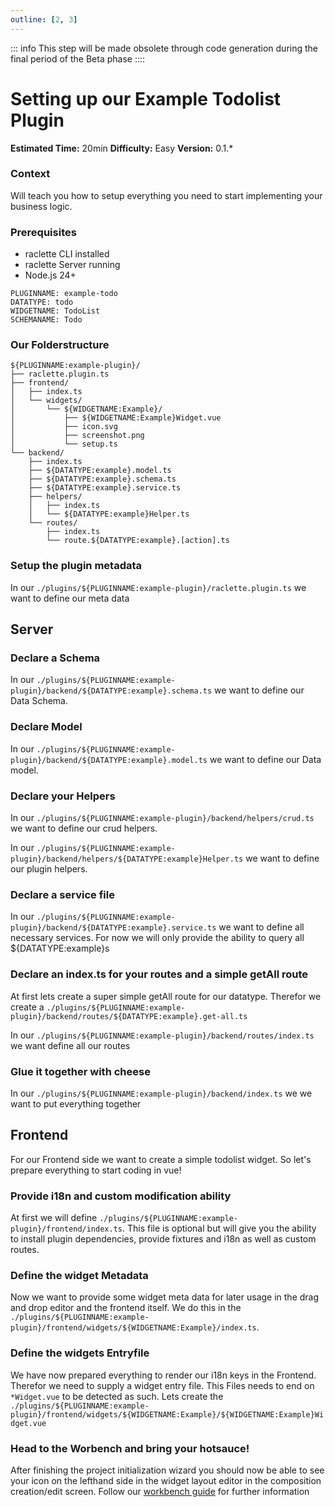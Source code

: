 ```yaml
---
outline: [2, 3]
---
```


<!--@include: ../wip.md-->

::: info
This step will be made obsolete through code generation during the final period of the Beta phase
::::

# Setting up our Example Todolist Plugin

**Estimated Time:** 20min
**Difficulty:** Easy
**Version:** 0.1.\*

### Context

Will teach you how to setup everything you need to start implementing your business logic.

### Prerequisites

- raclette CLI installed
- raclette Server running
- Node.js 24+

```variables
PLUGINNAME: example-todo
DATATYPE: todo
WIDGETNAME: TodoList
SCHEMANAME: Todo
```

### Our Folderstructure

```
${PLUGINNAME:example-plugin}/
├── raclette.plugin.ts
├── frontend/
│   ├── index.ts
│   └── widgets/
│       └── ${WIDGETNAME:Example}/
│           ├── ${WIDGETNAME:Example}Widget.vue
│           ├── icon.svg
│           ├── screenshot.png
│           └── setup.ts
└── backend/
    ├── index.ts
    ├── ${DATATYPE:example}.model.ts
    ├── ${DATATYPE:example}.schema.ts
    ├── ${DATATYPE:example}.service.ts
    ├── helpers/
    │   ├── index.ts
    │   └── ${DATATYPE:example}Helper.ts
    └── routes/
        ├── index.ts
        └── route.${DATATYPE:example}.[action].ts

```

### Setup the plugin metadata

In our `./plugins/${PLUGINNAME:example-plugin}/raclette.plugin.ts` we want to define our meta data

<!--@include: ../cooking-steps/backend/plugin/raclette.plugin.md-->

## Server

### Declare a Schema

In our `./plugins/${PLUGINNAME:example-plugin}/backend/${DATATYPE:example}.schema.ts` we want to define our Data Schema.

<!--@include: ../cooking-steps/backend/plugin/schema.md-->

### Declare Model

In our `./plugins/${PLUGINNAME:example-plugin}/backend/${DATATYPE:example}.model.ts` we want to define our Data model.

<!--@include: ../cooking-steps/backend/plugin/model.md-->

### Declare your Helpers

In our `./plugins/${PLUGINNAME:example-plugin}/backend/helpers/crud.ts` we want to define our crud helpers.

<!--@include: ../cooking-steps/backend/plugin/helpers/crud.md-->

In our `./plugins/${PLUGINNAME:example-plugin}/backend/helpers/${DATATYPE:example}Helper.ts` we want to define our plugin helpers.

<!--@include: ../cooking-steps/backend/plugin/helpers/pluginHelper.md-->

### Declare a service file

In our `./plugins/${PLUGINNAME:example-plugin}/backend/${DATATYPE:example}.service.ts` we want to define all necessary services. For now we will only provide the ability to query all ${DATATYPE:example}s

<!--@include: ../cooking-steps/backend/plugin/service.md{
BUSINESSLOGIC: |
  async _read${SCHEMANAME:Example}s(
      fastify: PluginFastifyInstance,
      filter: Record<string, any> = { isDeleted: false },
      options: QueryOptions = {},
    ): Promise<${SCHEMANAME:Example}Type[]> {
      filter = { isDeleted: false, ...filter }

      try {
        // Start building the query
        let query = this.${DATATYPE:example}Model.find(filter)

        // Apply pagination if provided
        if (options.limit !== undefined) {
          query = query.limit(options.limit)
        }
        if (options.offset !== undefined) {
          query = query.skip(options.offset)
        }

        // Apply population if provided
        if (options.populate && Array.isArray(options.populate)) {
          options.populate.forEach((populateOption) => {
            query = query.populate(populateOption as any)
          })
        }

        // Execute query
        return await query.lean()
      } catch (err: any) {
        fastify.log.error(err.message)
        throw err
      }
    }

    /**
    * Read ${DATATYPE:example}s by ID or filter parameters with payload wrapping
    */
    async read${SCHEMANAME:Example}s(
      fastify: PluginFastifyInstance,
      requestData: FrontendPayloadRequestData,
      filter: { id?: string } = {},
    ): Promise<FrontendPayload<${SCHEMANAME:Example}Type[]>> {
      try {
        const ${DATATYPE:example}s = await this._read${SCHEMANAME:Example}s(fastify, filter)

        return create${SCHEMANAME:Example}Payload(fastify, ${DATATYPE:example}s, requestData)
      } catch (err: any) {
        fastify.log.error(err.message)
        throw err
      }
    }
}-->

### Declare an index.ts for your routes and a simple getAll route

At first lets create a super simple getAll route for our datatype. Therefor we create a `./plugins/${PLUGINNAME:example-plugin}/backend/routes/${DATATYPE:example}.get-all.ts`

<!--@include: ../cooking-steps/backend/plugin/routes/route.md{
BUSINESSLOGIC: |
  const payload = await fastify.custom.${DATATYPE:example}Service.read${SCHEMANAME:Example}s(fastify, req.requestParams)
        return payload
}-->

In our `./plugins/${PLUGINNAME:example-plugin}/backend/routes/index.ts` we want define all our routes

<!--@include: ../cooking-steps/backend/plugin/routes/index.md{
IMPORT: import getAllRoute from "./route.${DATATYPE:example}.get-all"
BUSINESSLOGIC: |
    await fastify.get("/${DATATYPE:example}/all", getAllRoute(fastify))
}-->

### Glue it together with cheese

In our `./plugins/${PLUGINNAME:example-plugin}/backend/index.ts` we we want to put everything together

<!--@include: ../cooking-steps/backend/plugin/index.md-->

## Frontend

For our Frontend side we want to create a simple todolist widget. So let's prepare everything to start coding in vue!

### Provide i18n and custom modification ability

At first we will define `./plugins/${PLUGINNAME:example-plugin}/frontend/index.ts`. This file is optional but will give you the ability to install plugin dependencies, provide fixtures and i18n as well as custom routes.

<!--@include: ../cooking-steps/frontend/plugin/index.md-->

### Define the widget Metadata

Now we want to provide some widget meta data for later usage in the drag and drop editor and the frontend itself. We do this in the `./plugins/${PLUGINNAME:example-plugin}/frontend/widgets/${WIDGETNAME:Example}/index.ts`.

<!--@include: ../cooking-steps/frontend/plugin/widgets/setup.md{
WIDGETTITLE: My ${WIDGETNAME:} widget
WIDGETDESCRIPTION: Write ${SCHEMANAME:}s on a list
}-->

### Define the widgets Entryfile

We have now prepared everything to render our i18n keys in the Frontend. Therefor we need to supply a widget entry file. This Files needs to end on `*Widget.vue` to be detected as such. Lets create the `./plugins/${PLUGINNAME:example-plugin}/frontend/widgets/${WIDGETNAME:Example}/${WIDGETNAME:Example}Widget.vue`

<!--@include: ../cooking-steps/frontend/plugin/widgets/entryVue.md{
IMPORTS: |
  import { usePluginApi } from "@raclettejs/core/orchestrator/composables"
WIDGETTEMPLATE: |

  {{$i18n.t('someText')}}
BUSINESSLOGIC: |
  const { $i18n } = usePluginApi()
}-->

### Head to the Worbench and bring your hotsauce!

After finishing the project initialization wizard you should now be able to see your icon on the lefthand side in the widget layout editor in the composition creation/edit screen. Follow our [workbench guide](../../workbench/introduction) for further information
